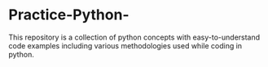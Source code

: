 # Practice-Python-
This repository is a collection of python concepts with easy-to-understand code examples including various methodologies used while coding in python.

